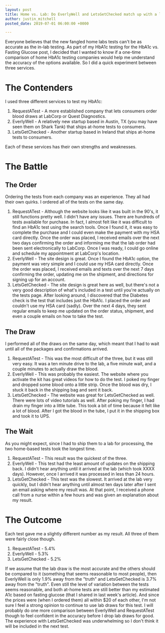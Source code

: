 ```yaml
---
layout: post
title: Home vs. Lab: Do EverlyWell and LetsGetChecked match up with a lab draw for HbA1c?
author: justin_mitchell
posted_date: 2019-07-01 06:00:00 +0000

---
```


Everyone believes that the new fangled home labs tests can't be as accurate as the in-lab testing. As part of my HbA1c testing for the HbA1c vs. Fasting Glucose post, I decided that I wanted to know if a one-time comparison of home HbA1c testing companies would help me understand the accuracy of the options available. So I did a quick experiment between three services.

# The Contenders

I used three different services to test my HbA1c:

1. RequestATest - A more established company that lets consumers order blood draws at LabCorp or Quest Diagnostics.
2. EverlyWell - A relatively new startup based in Austin, TX (you may have seen them on Shark Tank) that ships at-home tests to consumers.
3. LetsGetChecked - Another startup based in Ireland that ships at-home tests to consumers.

Each of these services has their own strengths and weaknesses.

# The Battle

## The Order

Ordering the tests from each company was an experience. They all had their own quirks. I ordered all of the tests on the same day.

1. RequestATest - Although the website looks like it was built in the 90's, it still functions pretty well. I didn't have any issues. There are hundreds of tests available for purchase. In fact, I almost felt like it was difficult to find an HbA1c test using the search tools. Once I found it, it was easy to complete the purchase and I could even make the payment with my HSA card directly. Once the order was placed, I received emails over the next two days confirming the order and informing me that the lab order had been sent electronically to LabCorp. Once I was ready, I could go online and schedule my appointment at LabCorp's location.
2. EverlyWell - The site design is great. Once I found the HbA1c option, the payment was very simple and I could use my HSA card directly. Once the order was placed, I received emails and texts over the next 7 days confirming the order, updating me on the shipment, and directions for signing up for an account. 
3. LetsGetChecked - The site design is great here as well, but there's not a very good description of what's included in a test until you're actually on the tests page. After looking around, I discovered that the Diabetes check is the test that includes just the HbA1c. I placed the order and couldn't use my HSA card (sadly). Over the next 4 days, they sent regular emails to keep me updated on the order status, shipment, and even a couple emails on how to take the test. 

## The Draw

I performed all of the draws on the same day, which meant that I had to wait until all of the packages and confirmations arrived. 

1. RequestATest - This was the most difficult of the three, but it was still very easy. It was a ten minute drive to the lab, a five minute wait, and a couple minutes to actually draw the blood. 
2. EverlyWell - This was probably the easiest. The website where you activate the kit has great videos for how to do the test. I poked my finger and dropped some blood onto a little strip. Once the blood was dry, I stuck it back in the shipping bag and sent it back. 
3. LetsGetChecked - The website was great for LetsGetChecked as well. There were lots of video tutorials as well. After poking my finger, I had drain my finger into a little tube. This took a bit of time because it felt like a lot of blood. After I got the blood in the tube, I put it in the shipping box and took it to UPS.

## The Wait

As you might expect, since I had to ship them to a lab for processing, the two home-based tests took the longest time.

1. RequestATest - This result was the quickest of the three. 
2. EverlyWell - This test had the least amount of updates on the shipping back. I didn't hear anything until it arrived at the lab (which took XXXX days). However, once I arrived it was processed in less than 24 hours.
3. LetsGetChecked - This test was the slowest. It arrived at the lab very quickly, but I didn't hear anything until almost ten days later after I sent an email asking where my result was. At that point, I received a phone call from a nurse within a few hours and was given an explanation about my result. 

# The Outcome

Each test gave me a slightly different number as my result. All three of them were fairly close though.

1. RequestATest - 5.4%
2. EverlyWell - 5.3%
3. LetsGetChecked - 5.2%

If we assume that the lab draw is the most accurate and the others should be compared to it (something that seems reasonable to most people), then EverlyWell is only 1.9% away from the "truth" and LetsGetChecked is 3.7% away from the "truth". Even still the level of variation between the tests seems reasonable, and both at-home tests are still better than my estimated A1c based on fasting glucose (that I shared in last week's article). And since the prices were (when I ordered them) all within $20 of each other, I'm not sure I feel a strong opinion to continue to use lab draws for this test. I will probably do one more comparison between EverlyWell and RequestATest though to feel confident in the accuracy before I drop lab draws for good. The experience with LetsGetChecked was underwhelming so I don't think it will be included in the next test. 
